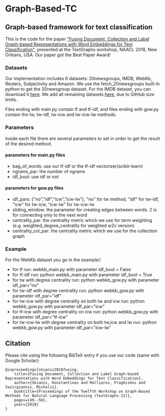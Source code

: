 # Graph-Based-TC
## Graph-based framework for text classification

This is the code for the paper ["Fusing Document, Collection and Label Graph-based Representations with Word Embeddings for Text Classification"](https://www.lix.polytechnique.fr/~kskianis/papers/tw-icw-w2v_textgraphs2018.pdf), presented at the TextGraphs workshop, NAACL 2018, New Orleans, USA. Our paper got the Best Paper Award!

### Datasets
Our implementation includes 6 datasets: 20newsgroups, IMDB, WebKb, Reuters, Subjectivity and Amazon. We use the fetch_20newsgroups built-in python to get the 20newsgroup dataset. For the IMDB dataset, you can download it [here](http://ai.stanford.edu/~amaas/data/sentiment/). We add all remaining datasets [here](https://www.dropbox.com/sh/1qhbsvfhqgsu3wy/AADshIA30o6M8daul4GDVlBpa?dl=0), due to GitHub size limits.

Files ending with main.py contain tf and tf-idf, and files ending with gow.py contain the tw, tw-idf, tw-icw and tw-icw-lw methods.

### Parameters
Inside each file there are several parameters to set in order to get the result of the desired method.

#### parameters for main.py files
- bag_of_words: use our tf-idf or the tf-idf vectorizer(scikit-learn)
- ngrams_par: the number of ngrams
- idf_bool: use idf or not

#### parameters for gow.py files
- idf_pars: {"no","idf","icw”,”icw-lw”}, "no" for tw method, "idf" for tw-idf, "icw" for tw-icw, “icw-lw” for tw-icw-lw
- sliding_window: the parameter for creating edges between words. 2 is for connecting only to the next word
- centrality_par: the centrality metric which we use for term weighting (e.g. weighted_degree_centrality for weighted w2v version)
- centrality_col_par: the centrality metric which we use for the collection graph

### Example
For the WebKb dataset you go in the example/:
- for tf run: webkb_main.py with parameter idf_bool = False
- for tf-idf run: python webkb_main.py with parameter idf_bool = True
- for tw with degree centrality run: python webkb_gow.py with parameter idf_par="no"
- for tw-idf with degree centrality run: python webkb_gow.py with parameter idf_par="idf"
- for tw-icw with degree centrality on both tw and icw run: python webkb_gow.py with parameter idf_par="icw"
- for tf-icw with degree centrality on icw run: python webkb_gow.py with parameter idf_par="tf-icw"
- for tw-icw-lw with degree centrality on both tw,icw and lw run: python webkb_gow.py with parameter idf_par="icw-lw"

## Citation

Please cite using the following BibTeX entry if you use our code (same with Google Scholar):

    @inproceedings{skianis2018fusing,
        title={Fusing Document, Collection and Label Graph-based Representations with Word Embeddings for Text Classification},
        author={Skianis, Konstantinos and Malliaros, Fragkiskos and Vazirgiannis, Michalis},
        booktitle={Proceedings of the Twelfth Workshop on Graph-Based Methods for Natural Language Processing (TextGraphs-12)},
        pages={49--58},
        year={2018}
    }
